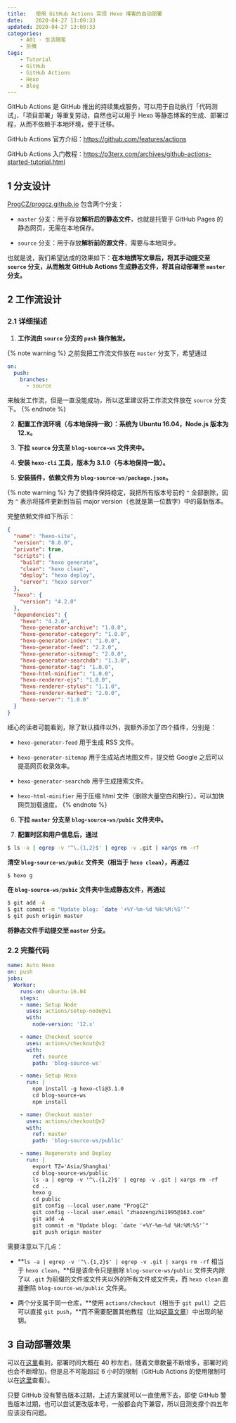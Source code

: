 ```yaml
---
title:   使用 GitHub Actions 实现 Hexo 博客的自动部署
date:    2020-04-27 13:09:33
updated: 2020-04-27 13:09:33
categories:
    - A01 - 生活随笔
    - 折腾
tags:
    - Tutorial
    - GitHub
    - GitHub Actions
    - Hexo
    - Blog
---
```


GitHub Actions 是 GitHub 推出的持续集成服务，可以用于自动执行「代码测试」、「项目部署」等重复劳动，自然也可以用于 Hexo 等静态博客的生成、部署过程，从而不依赖于本地环境，便于迁移。

<!-- more -->

GitHub Actions 官方介绍：<https://github.com/features/actions>

GitHub Actions 入门教程：<https://p3terx.com/archives/github-actions-started-tutorial.html>

## 1 分支设计

[ProgCZ/progcz.github.io](https://github.com/ProgCZ/progcz.github.io) 包含两个分支：

- `master` 分支：用于存放**解析后的静态文件**，也就是托管于 GitHub Pages 的静态网页，无需在本地保存。

- `source` 分支：用于存放**解析前的源文件**，需要与本地同步。

也就是说，我们希望达成的效果如下：**在本地撰写文章后，将其手动提交至 `source` 分支，从而触发 GitHub Actions 生成静态文件，将其自动部署至 `master` 分支。**

## 2 工作流设计

### 2.1 详细描述

1. **工作流由 `source` 分支的 `push` 操作触发。**

  {% note warning %}
  之前我把工作流文件放在 `master` 分支下，希望通过

  ```yaml
  on:
    push:
      branches:
        - source
  ```

  来触发工作流，但是一直没能成功，所以这里建议将工作流文件放在 `source` 分支下。
  {% endnote %}

2. **配置工作流环境（与本地保持一致）：系统为 Ubuntu 16.04，Node.js 版本为 12.x。**

3. **下拉 `source` 分支至 `blog-source-ws` 文件夹中。**

4. **安装 `hexo-cli` 工具，版本为 3.1.0（与本地保持一致）。**

5. **安装插件，依赖文件为 `blog-source-ws/package.json`。**

  {% note warning %}
  为了使插件保持稳定，我把所有版本号前的 `^` 全部删除，因为 `^` 表示将插件更新到当前 major version（也就是第一位数字）中的最新版本。

  完整依赖文件如下所示：

  ```json code https://github.com/ProgCZ/progcz.github.io/blob/source/package.json package.json
  {
    "name": "hexo-site",
    "version": "0.0.0",
    "private": true,
    "scripts": {
      "build": "hexo generate",
      "clean": "hexo clean",
      "deploy": "hexo deploy",
      "server": "hexo server"
    },
    "hexo": {
      "version": "4.2.0"
    },
    "dependencies": {
      "hexo": "4.2.0",
      "hexo-generator-archive": "1.0.0",
      "hexo-generator-category": "1.0.0",
      "hexo-generator-index": "1.0.0",
      "hexo-generator-feed": "2.2.0",
      "hexo-generator-sitemap": "2.0.0",
      "hexo-generator-searchdb": "1.3.0",
      "hexo-generator-tag": "1.0.0",
      "hexo-html-minifier": "1.0.0",
      "hexo-renderer-ejs": "1.0.0",
      "hexo-renderer-stylus": "1.1.0",
      "hexo-renderer-marked": "2.0.0",
      "hexo-server": "1.0.0"
    }
  }
  ```

  细心的读者可能看到，除了默认插件以外，我额外添加了四个插件，分别是：

  - `hexo-generator-feed` 用于生成 RSS 文件。

  - `hexo-generator-sitemap` 用于生成站点地图文件，提交给 Google 之后可以提高网页收录效率。

  - `hexo-generator-searchdb` 用于生成搜索文件。

  - `hexo-html-minifier` 用于压缩 html 文件（删除大量空白和换行），可以加快网页加载速度。
  {% endnote %}

6. **下拉 `master` 分支至 `blog-source-ws/pubic` 文件夹中。**

7. **配置时区和用户信息后，通过**

  ```bash
  $ ls -a | egrep -v '^\.{1,2}$' | egrep -v .git | xargs rm -rf
  ```

  **清空 `blog-source-ws/pubic` 文件夹（相当于 `hexo clean`），再通过**

  ```bash
  $ hexo g
  ```

  **在 `blog-source-ws/pubic` 文件夹中生成静态文件，再通过**

  ```bash
  $ git add -A
  $ git commit -m "Update blog: `date '+%Y-%m-%d %H:%M:%S'`"
  $ git push origin master
  ```

  **将静态文件手动提交至 `master` 分支。**

### 2.2 完整代码

```yaml code https://github.com/ProgCZ/progcz.github.io/blob/source/.github/workflows/auto-hexo.yml auto-hexo.yml
name: Auto Hexo
on: push
jobs:
  Worker:
    runs-on: ubuntu-16.04
    steps:
    - name: Setup Node
      uses: actions/setup-node@v1
      with:
        node-version: '12.x'

    - name: Checkout source
      uses: actions/checkout@v2
      with:
        ref: source
        path: 'blog-source-ws'

    - name: Setup Hexo
      run: |
        npm install -g hexo-cli@3.1.0
        cd blog-source-ws
        npm install

    - name: Checkout master
      uses: actions/checkout@v2
      with:
        ref: master
        path: 'blog-source-ws/public'

    - name: Regenerate and Deploy
      run: |
        export TZ='Asia/Shanghai'
        cd blog-source-ws/public
        ls -a | egrep -v '^\.{1,2}$' | egrep -v .git | xargs rm -rf
        cd ..
        hexo g
        cd public
        git config --local user.name "ProgCZ"
        git config --local user.email "zhaozengzhi1995@163.com"
        git add -A
        git commit -m "Update blog: `date '+%Y-%m-%d %H:%M:%S'`"
        git push origin master
```

需要注意以下几点：

- **`ls -a | egrep -v '^\.{1,2}$' | egrep -v .git | xargs rm -rf` 相当于 `hexo clean`，**但是该命令只是删除 `blog-source-ws/public` 文件夹内除了以 `.git` 为前缀的文件或文件夹以外的所有文件或文件夹，而 `hexo clean` 直接删除 `blog-source-ws/public` 文件夹。

- 两个分支属于同一仓库，**使用 `actions/checkout`（相当于 `git pull`）之后可以直接 `git push`，**而不需要配置其他教程（比如[这篇文章](https://mystryl.com/2019/10/github-actions/)）中出现的秘钥。

## 3 自动部署效果

可以在[这里](https://github.com/ProgCZ/progcz.github.io/actions?query=branch%3Asource)看到，部署时间大概在 40 秒左右，随着文章数量不断增多，部署时间也会不断增加，但是总不可能超过 6 小时的限制（GitHub Actions 的使用限制可以在[这里](https://help.github.com/en/actions/getting-started-with-github-actions/about-github-actions#usage-limits)查看）。

只要 GitHub 没有警告版本过期，上述方案就可以一直使用下去，即使 GitHub 警告版本过期，也可以尝试更改版本号，一般都会向下兼容，所以目测支撑个四五年应该没有问题。
